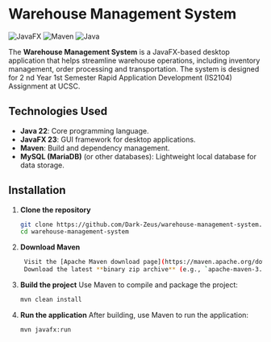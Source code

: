 # Warehouse Management System

![JavaFX](https://img.shields.io/badge/JavaFX-v23-blue.svg)
![Maven](https://img.shields.io/badge/Maven-Build-brightgreen.svg)
![Java](https://img.shields.io/badge/Java-22-orange.svg)

The **Warehouse Management System** is a JavaFX-based desktop application that helps streamline warehouse operations, including inventory management, order processing and transportation. The system is designed for 2 nd Year 1st Semester Rapid Application Development (IS2104) Assignment at UCSC.

## Technologies Used
- **Java 22**: Core programming language.
- **JavaFX 23**: GUI framework for desktop applications.
- **Maven**: Build and dependency management.
- **MySQL (MariaDB)** (or other databases): Lightweight local database for data storage.

## Installation

1. **Clone the repository**
   ```bash
   git clone https://github.com/Dark-Zeus/warehouse-management-system.git
   cd warehouse-management-system
   ```
2. **Download Maven**
   ```bash
    Visit the [Apache Maven download page](https://maven.apache.org/download.cgi).
    Download the latest **binary zip archive** (e.g., `apache-maven-3.x.x-bin.zip`).
   ```

3. **Build the project** Use Maven to compile and package the project:
    ```bash
    mvn clean install
    ```
    
4. **Run the application** After building, use Maven to run the application:
    ```bash
    mvn javafx:run
    ```

